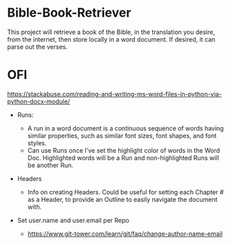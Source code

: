 # Bible-Book-Retriever
This project will retrieve a book of the Bible, in the translation you desire, from the internet, then store locally in a word document. If desired, it can parse out the verses.

# OFI
https://stackabuse.com/reading-and-writing-ms-word-files-in-python-via-python-docx-module/
- Runs: 
   * A run in a word document is a continuous sequence of words having similar properties, such as similar font sizes, font shapes, and font styles.
   * Can use Runs once I've set the highlight color of words in the Word Doc. Highlighted words will be a Run and non-highlighted Runs will be another Run.

- Headers
   * Info on creating Headers. Could be useful for setting each Chapter # as a Header, to provide an Outline to easily navigate the document with.

- Set user.name and user.email per Repo
   * https://www.git-tower.com/learn/git/faq/change-author-name-email